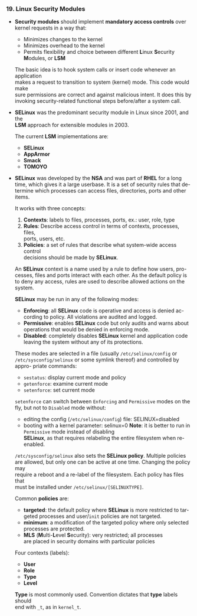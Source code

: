 ### 19. Linux Security Modules

  * **Security modules** should implement **mandatory access controls** over kernel
    requests in a way that:
    * Minimizes changes to the kernel
    * Minimizes overhead to the kernel
    * Permits flexibility and choice between different **L**inux **S**ecurity  
      **M**odules, or **LSM**

    The basic idea is to hook system calls or insert code whenever an application  
    makes a request to transition to system (kernel) mode. This code would make  
    sure permissions are correct and against malicious intent. It does this by  
    invoking security-related functional steps before/after a system call.

  * **SELinux** was the predominant security module in Linux since 2001, and the  
    **LSM** approach for extensible modules in 2003.

    The current **LSM** implementations are:
    * **SELinux**
    * **AppArmor**
    * **Smack**
    * **TOMOYO**

  * **SELinux** was developed by the **NSA** and was part of **RHEL** for a long  
    time, which gives it a large userbase. It is a set of security rules that de-  
    termine which processes can access files, directories, ports and other items.

    It works with three concepts:
    1. **Contexts**: labels to files, processes, ports, ex.: user, role, type
    2. **Rules**: Describe access control in terms of contexts, processes, files,  
      ports, users, etc.
    3. **Policies**: a set of rules that describe what system-wide access control  
      decisions should be made by **SELinux**.

    An **SELinux** context is a name used by a rule to define how users, pro-  
    cesses, files and ports interact with each other. As the default policy is  
    to deny any access, rules are used to describe allowed actions on the system.

    **SELinux** may be run in any of the following modes:
      * **Enforcing**: all **SELinux** code is operative and access is denied ac-  
        cording to policy. All violations are audited and logged.
      * **Permissive**: enables **SELinux** code but only audits and warns about  
        operations that would be denied in enforcing mode.
      * **Disabled**: completely disables **SELinux** kernel and application code  
        leaving the system without any of its protections.

    These modes are selected in a file (usually `/etc/selinux/config` or  
    `/etc/sysconfig/selinux` or some symlink thereof) and controlled by appro-
    priate commands:
      * `sestatus`: display current mode and policy
      * `getenforce`: examine current mode
      * `setenforce`: set current mode

    `setenforce` can switch between `Enforcing` and `Permissive` modes on the  
    fly, but not to `Disabled` mode without:
      * editing the config (`/etc/selinux/config`) file:
            SELINUX=disabled
      * booting with a kernel parameter:
            selinux=0
      **Note**: it is better to run in `Permissive` mode instead of disabling  
      **SELinux**, as that requires relabeling the entire filesystem when re-enabled.

    `/etc/sysconfig/selinux` also sets the **SELinux policy**. Multiple policies  
    are allowed, but only one can be active at one time. Changing the policy may  
    require a reboot and a re-label of the filesystem. Each policy has files that  
    must be installed under `/etc/selinux/[SELINUXTYPE]`.

    Common **policies** are:
      * **targeted**: the default policy where **SELinux** is more restricted to tar-  
        geted processes and user/`init` policies are not targeted.
      * **minimum**: a modification of the targeted policy where only selected  
        processes are protected.
      * **MLS** (**M**ulti-**L**evel **S**ecurity): very restricted; all processes  
        are placed in security domains with particular policies

    Four contexts (labels):
      * **User**
      * **Role**
      * **Type**
      * **Level**

    **Type** is most commonly used. Convention dictates that **type** labels should  
    end with `_t`, as in `kernel_t`.
